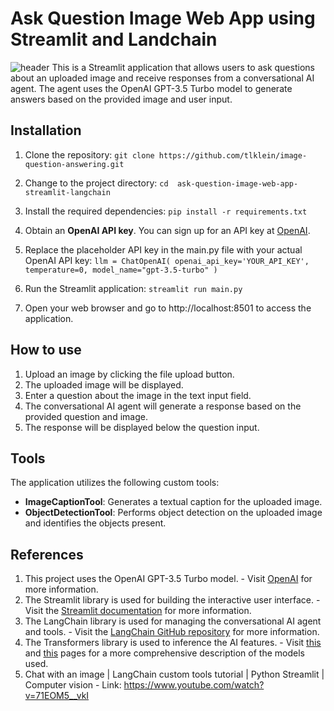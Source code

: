 #  Ask Question Image Web App using Streamlit and Landchain
![header](https://softwareplanetgroup.co.uk/wp-content/uploads/2021/06/25-Questions-to-Ask-Web-Developers-1200x630-1-1024x538.png)
This is a Streamlit application that allows users to ask questions about an uploaded image and receive responses from a conversational AI agent. The agent uses the OpenAI GPT-3.5 Turbo model to generate answers based on the provided image and user input.

## Installation

1. Clone the repository:
        ```
        git clone https://github.com/tlklein/image-question-answering.git
        ```
2. Change to the project directory:
        ```
        cd  ask-question-image-web-app-streamlit-langchain
        ```
3. Install the required dependencies:
        ```
        pip install -r requirements.txt
        ```
4. Obtain an **OpenAI API key**. You can sign up for an API key at [OpenAI](https://platform.openai.com).

5. Replace the placeholder API key in the main.py file with your actual OpenAI API key:
        ```
        llm = ChatOpenAI(
            openai_api_key='YOUR_API_KEY',
            temperature=0,
            model_name="gpt-3.5-turbo"
        )
        ```
6. Run the Streamlit application:
        ```
        streamlit run main.py
        ```
7. Open your web browser and go to http://localhost:8501 to access the application.

## How to use
1. Upload an image by clicking the file upload button.
2. The uploaded image will be displayed.
3. Enter a question about the image in the text input field.
4. The conversational AI agent will generate a response based on the provided question and image.
5. The response will be displayed below the question input.

## Tools
The application utilizes the following custom tools:
- **ImageCaptionTool**: Generates a textual caption for the uploaded image.
- **ObjectDetectionTool**: Performs object detection on the uploaded image and identifies the objects present.

## References
1. This project uses the OpenAI GPT-3.5 Turbo model.
        - Visit [OpenAI](https://openai.com/) for more information.
3. The Streamlit library is used for building the interactive user interface.
        - Visit the [Streamlit documentation](https://docs.streamlit.io/) for more information.
5. The LangChain library is used for managing the conversational AI agent and tools.
        - Visit the [LangChain GitHub repository](https://github.com/hwchase17/langchain) for more information.
7. The Transformers library is used to inference the AI features.
        - Visit [this](https://huggingface.co/Salesforce/blip-image-captioning-large) and [this](https://huggingface.co/facebook/detr-resnet-50) pages for a more comprehensive description of the models used.
8. Chat with an image | LangChain custom tools tutorial | Python Streamlit | Computer vision
        - Link: https://www.youtube.com/watch?v=71EOM5__vkI

